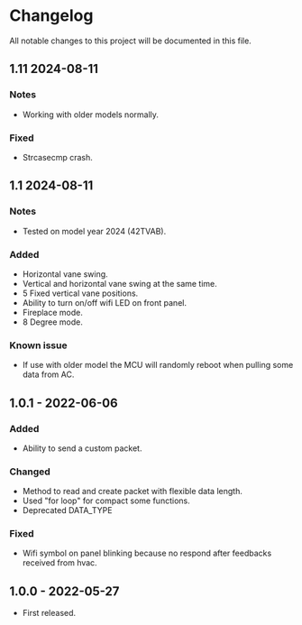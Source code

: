 # Changelog
All notable changes to this project will be documented in this file.

## 1.11 2024-08-11
### Notes
- Working with older models normally.

### Fixed
- Strcasecmp crash.

## 1.1 2024-08-11
### Notes
- Tested on model year 2024 (42TVAB).

### Added
- Horizontal vane swing.
- Vertical and horizontal vane swing at the same time.
- 5 Fixed vertical vane positions.
- Ability to turn on/off wifi LED on front panel.
- Fireplace mode.
- 8 Degree mode.

### Known issue
- If use with older model the MCU will randomly reboot when pulling some data from AC.

## 1.0.1 - 2022-06-06
### Added
- Ability to send a custom packet.

### Changed
- Method to read and create packet with flexible data length.
- Used "for loop" for compact some functions.
- Deprecated DATA_TYPE

### Fixed
- Wifi symbol on panel blinking because no respond after feedbacks received from hvac.

## 1.0.0 - 2022-05-27
- First released.